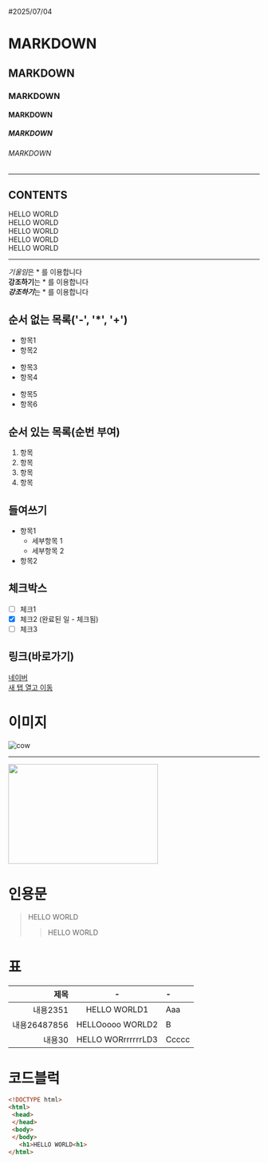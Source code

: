 
<!-- 제목 -->

#2025/07/04

# MARKDOWN
## MARKDOWN
### MARKDOWN
#### MARKDOWN
##### MARKDOWN
###### MARKDOWN

<!-- 수평선 : '---','***','___' -->

---
CONTENTS
---

<!-- 줄바꿈 (문장끝 Space 2회,)-->

HELLO WORLD  
HELLO WORLD<br>
HELLO WORLD<br>
HELLO WORLD<br>
HELLO WORLD<br>

---

<!-- 강조 (기울임: *, 굵게: **, 굴게+기울임: ***) -->
*기울임*은 * 를 이용합니다  
**강조하기**는 * 를 이용합니다  
***강조하기***는 * 를 이용합니다  

<!-- 목록 -->
## 순서 없는 목록('-', '*', '+')
- 항목1
- 항목2
* 항목3
* 항목4
+ 항목5
+ 항목6

## 순서 있는 목록(순번 부여)
1. 항목
2. 항목
3. 항목
4. 항목

## 들여쓰기
- 항목1
  - 세부항목 1
  - 세부항목 2
- 항목2

## 체크박스
- [ ] 체크1
- [x] 체크2 (완료된 일 - 체크됨)
- [ ] 체크3

 ## 링크(바로가기)
 [네이버](https://naver.com)  
<a href="https://naver.com" target="_blank"> 새 탭 열고 이동</a>

# 이미지
![cow](./소.jpg)

---

<img src="./소.jpg" width="300" height="200" alt="" />

# 인용문
> HELLO WORLD
>> HELLO WORLD

# 표
|제목|-|-|
|-:|:-:|:-|
|내용2351|HELLO WORLD1|Aaa|
|내용26487856|HELLOoooo WORLD2|B|
|내용30|HELLO WORrrrrrrLD3|Ccccc|


# 코드블럭
```html
<!DOCTYPE html>
<html>
 <head>
 </head>
 <body>
 </body>
   <h1>HELLO WORLD<h1>
</html>
```





